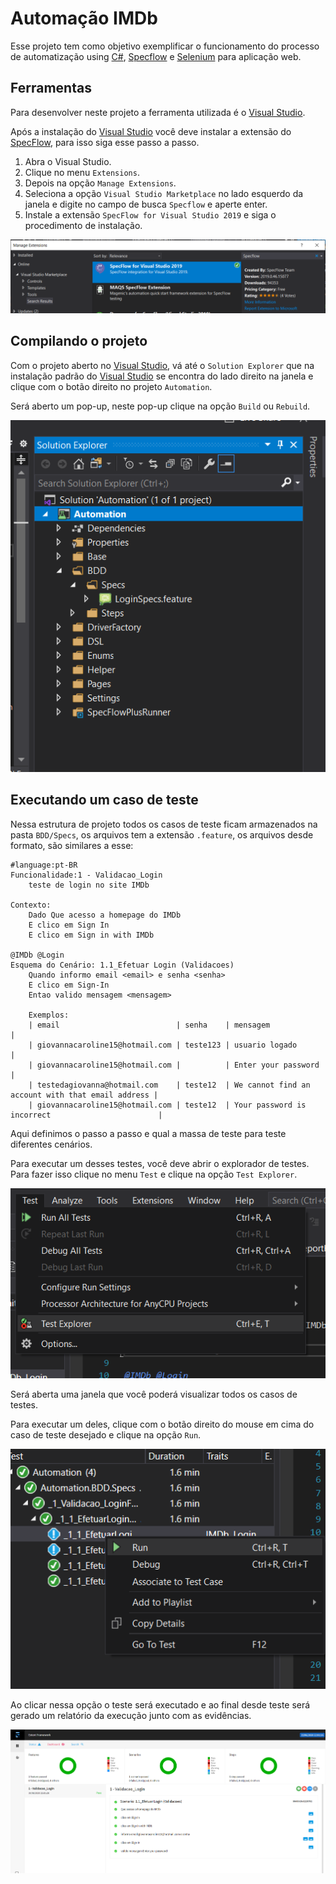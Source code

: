 # Automação IMDb

Esse projeto tem como objetivo exemplificar o funcionamento do processo de automatização using [C#], [Specflow] e [Selenium] para aplicação web.

## Ferramentas

Para desenvolver neste projeto a ferramenta utilizada é o [Visual Studio].

Após a instalação do [Visual Studio] você deve instalar a extensão do [SpecFlow], para isso siga esse passo a passo.

1. Abra o Visual Studio.
2. Clique no menu `Extensions`.
3. Depois na opção `Manage Extensions`.
4. Seleciona a opção `Visual Studio Marketplace` no lado esquerdo da janela e digite no campo de busca `Specflow` e aperte enter.
5. Instale a extensão `SpecFlow for Visual Studio 2019` e siga o procedimento de instalação.

![vs-specflow-extension](docs/vs-specflow-extension.png)

## Compilando o projeto

Com o projeto aberto no [Visual Studio], vá até o `Solution Explorer` que na instalação padrão do [Visual Studio] se encontra do lado direito na janela e clique com o botão direito no projeto `Automation`.

Será aberto um pop-up, neste pop-up clique na opção `Build` ou `Rebuild`.

![vs-solution-explorer](docs/vs-solution-explorer.png)

## Executando um caso de teste

Nessa estrutura de projeto todos os casos de teste ficam armazenados na pasta `BDD/Specs`, os arquivos tem a extensão `.feature`, os arquivos desde formato, são similares a esse:

```specflow
#language:pt-BR
Funcionalidade:1 - Validacao_Login
	teste de login no site IMDb

Contexto: 
	Dado Que acesso a homepage do IMDb
	E clico em Sign In
	E clico em Sign in with IMDb

@IMDb @Login
Esquema do Cenário: 1.1_Efetuar Login (Validacoes)
	Quando informo email <email> e senha <senha>
	E clico em Sign-In
	Entao valido mensagem <mensagem>

	Exemplos: 
	| email                          | senha    | mensagem                                          |
	| giovannacaroline15@hotmail.com | teste123 | usuario logado                                    |
	| giovannacaroline15@hotmail.com |          | Enter your password                               |
	| testedagiovanna@hotmail.com    | teste12  | We cannot find an account with that email address |
	| giovannacaroline15@hotmail.com | teste12  | Your password is incorrect                        |
```

Aqui definimos o passo a passo e qual a massa de teste para teste diferentes cenários.

Para executar um desses testes, você deve abrir o explorador de testes. Para fazer isso clique no menu `Test` e clique na opção `Test Explorer`.

![vs-test-explorer](docs/vs-test-explorer.png)

Será aberta uma janela que você poderá visualizar todos os casos de testes.

Para executar um deles, clique com o botão direito do mouse em cima do caso de teste desejado e clique na opção `Run`.

![vs-run-test](docs/vs-run-test.png)

Ao clicar nessa opção o teste será executado e ao final desde teste será gerado um relatório da execução junto com as evidências.

![dashboard](docs/dashboard.png)

[C#]: https://docs.microsoft.com/pt-br/dotnet/csharp/
[Specflow]: https://specflow.org/
[Selenium]: https://www.selenium.dev/
[Visual Studio]: https://visualstudio.microsoft.com/pt-br/
